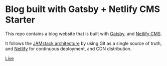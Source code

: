 # Blog built with Gatsby + Netlify CMS Starter

This repo contains a blog website that is built with [Gatsby](https://www.gatsbyjs.org/), and [Netlify CMS](https://www.netlifycms.org).

It follows the [JAMstack architecture](https://jamstack.org) by using Git as a single source of truth, and [Netlify](https://www.netlify.com) for continuous deployment, and CDN distribution.





[Live](https://grupodeestudosmlm.netlify.app/)


